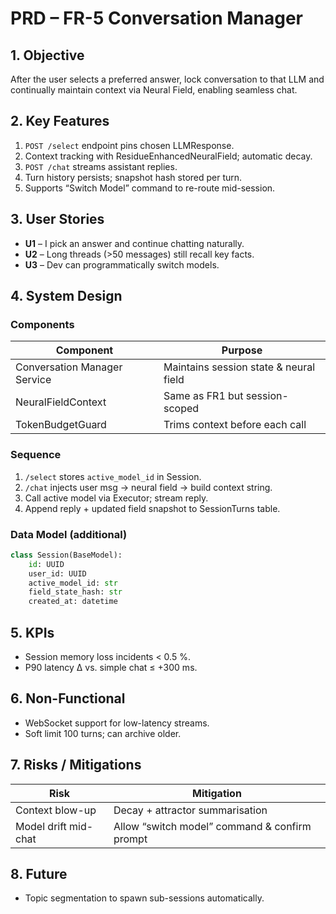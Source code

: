 # PRD – FR-5 Conversation Manager

## 1. Objective
After the user selects a preferred answer, lock conversation to that LLM and continually maintain context via Neural Field, enabling seamless chat.

## 2. Key Features
1. `POST /select` endpoint pins chosen LLMResponse.
2. Context tracking with ResidueEnhancedNeuralField; automatic decay.
3. `POST /chat` streams assistant replies.
4. Turn history persists; snapshot hash stored per turn.
5. Supports “Switch Model” command to re-route mid-session.

## 3. User Stories
* **U1** – I pick an answer and continue chatting naturally.
* **U2** – Long threads (>50 messages) still recall key facts.
* **U3** – Dev can programmatically switch models.

## 4. System Design
### Components
| Component | Purpose |
|-----------|---------|
| Conversation Manager Service | Maintains session state & neural field |
| NeuralFieldContext | Same as FR1 but session-scoped |
| TokenBudgetGuard | Trims context before each call |

### Sequence
1. `/select` stores `active_model_id` in Session.
2. `/chat` injects user msg → neural field → build context string.
3. Call active model via Executor; stream reply.
4. Append reply + updated field snapshot to SessionTurns table.

### Data Model (additional)
```python
class Session(BaseModel):
    id: UUID
    user_id: UUID
    active_model_id: str
    field_state_hash: str
    created_at: datetime
```

## 5. KPIs
* Session memory loss incidents < 0.5 %.
* P90 latency Δ vs. simple chat ≤ +300 ms.

## 6. Non-Functional
* WebSocket support for low-latency streams.
* Soft limit 100 turns; can archive older.

## 7. Risks / Mitigations
| Risk | Mitigation |
|------|------------|
| Context blow-up | Decay + attractor summarisation |
| Model drift mid-chat | Allow “switch model” command & confirm prompt |

## 8. Future
* Topic segmentation to spawn sub-sessions automatically. 
